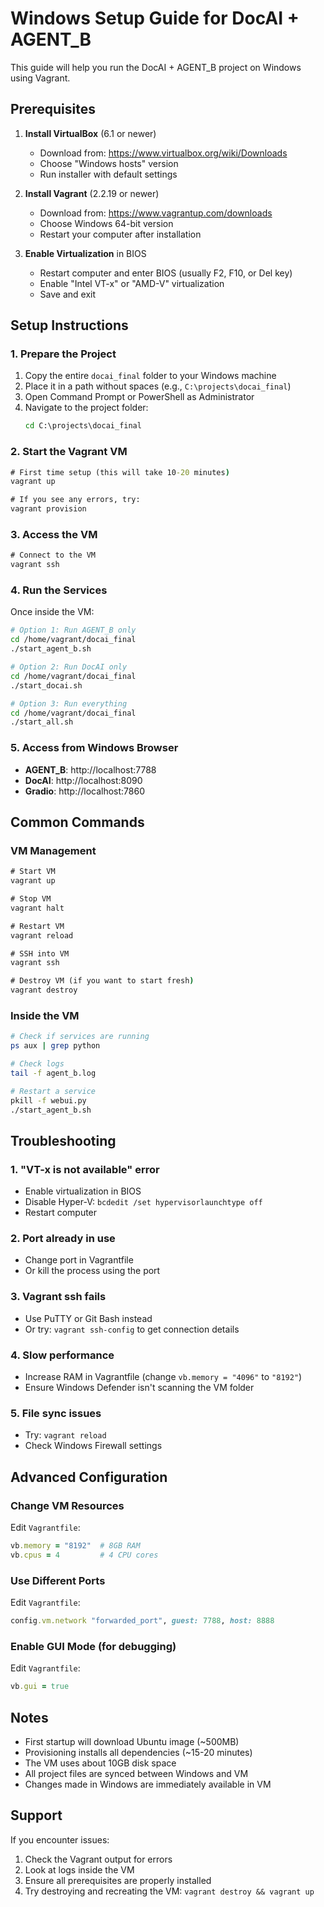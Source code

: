 # Windows Setup Guide for DocAI + AGENT_B

This guide will help you run the DocAI + AGENT_B project on Windows using Vagrant.

## Prerequisites

1. **Install VirtualBox** (6.1 or newer)
   - Download from: https://www.virtualbox.org/wiki/Downloads
   - Choose "Windows hosts" version
   - Run installer with default settings

2. **Install Vagrant** (2.2.19 or newer)
   - Download from: https://www.vagrantup.com/downloads
   - Choose Windows 64-bit version
   - Restart your computer after installation

3. **Enable Virtualization** in BIOS
   - Restart computer and enter BIOS (usually F2, F10, or Del key)
   - Enable "Intel VT-x" or "AMD-V" virtualization
   - Save and exit

## Setup Instructions

### 1. Prepare the Project

1. Copy the entire `docai_final` folder to your Windows machine
2. Place it in a path without spaces (e.g., `C:\projects\docai_final`)
3. Open Command Prompt or PowerShell as Administrator
4. Navigate to the project folder:
   ```cmd
   cd C:\projects\docai_final
   ```

### 2. Start the Vagrant VM

```cmd
# First time setup (this will take 10-20 minutes)
vagrant up

# If you see any errors, try:
vagrant provision
```

### 3. Access the VM

```cmd
# Connect to the VM
vagrant ssh
```

### 4. Run the Services

Once inside the VM:

```bash
# Option 1: Run AGENT_B only
cd /home/vagrant/docai_final
./start_agent_b.sh

# Option 2: Run DocAI only
cd /home/vagrant/docai_final
./start_docai.sh

# Option 3: Run everything
cd /home/vagrant/docai_final
./start_all.sh
```

### 5. Access from Windows Browser

- **AGENT_B**: http://localhost:7788
- **DocAI**: http://localhost:8090
- **Gradio**: http://localhost:7860

## Common Commands

### VM Management
```cmd
# Start VM
vagrant up

# Stop VM
vagrant halt

# Restart VM
vagrant reload

# SSH into VM
vagrant ssh

# Destroy VM (if you want to start fresh)
vagrant destroy
```

### Inside the VM
```bash
# Check if services are running
ps aux | grep python

# Check logs
tail -f agent_b.log

# Restart a service
pkill -f webui.py
./start_agent_b.sh
```

## Troubleshooting

### 1. "VT-x is not available" error
- Enable virtualization in BIOS
- Disable Hyper-V: `bcdedit /set hypervisorlaunchtype off`
- Restart computer

### 2. Port already in use
- Change port in Vagrantfile
- Or kill the process using the port

### 3. Vagrant ssh fails
- Use PuTTY or Git Bash instead
- Or try: `vagrant ssh-config` to get connection details

### 4. Slow performance
- Increase RAM in Vagrantfile (change `vb.memory = "4096"` to `"8192"`)
- Ensure Windows Defender isn't scanning the VM folder

### 5. File sync issues
- Try: `vagrant reload`
- Check Windows Firewall settings

## Advanced Configuration

### Change VM Resources
Edit `Vagrantfile`:
```ruby
vb.memory = "8192"  # 8GB RAM
vb.cpus = 4         # 4 CPU cores
```

### Use Different Ports
Edit `Vagrantfile`:
```ruby
config.vm.network "forwarded_port", guest: 7788, host: 8888
```

### Enable GUI Mode (for debugging)
Edit `Vagrantfile`:
```ruby
vb.gui = true
```

## Notes

- First startup will download Ubuntu image (~500MB)
- Provisioning installs all dependencies (~15-20 minutes)
- The VM uses about 10GB disk space
- All project files are synced between Windows and VM
- Changes made in Windows are immediately available in VM

## Support

If you encounter issues:
1. Check the Vagrant output for errors
2. Look at logs inside the VM
3. Ensure all prerequisites are properly installed
4. Try destroying and recreating the VM: `vagrant destroy && vagrant up`